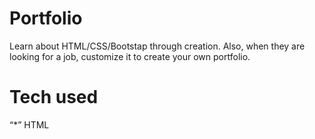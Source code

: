 # Portfolio
Learn about HTML/CSS/Bootstap through creation. Also, when they are looking for a job, customize it to create your own portfolio. 
# Tech used
“*” HTML
